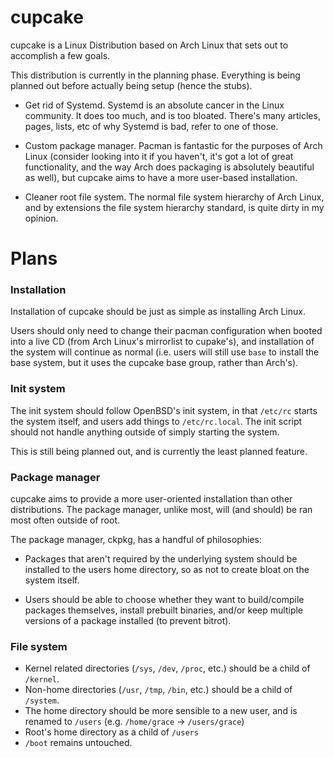 # cupcake

cupcake is a Linux Distribution based on Arch Linux that sets out to accomplish a few goals.

This distribution is currently in the planning phase. Everything is being planned out before actually being setup (hence the stubs).

* Get rid of Systemd. Systemd is an absolute cancer in the Linux community. It does too much, and is too bloated. There's many articles, pages, lists, etc of why Systemd is bad, refer to one of those.

* Custom package manager. Pacman is fantastic for the purposes of Arch Linux (consider looking into it if you haven't, it's got a lot of great functionality, and the way Arch does packaging is absolutely beautiful as well), but cupcake aims to have a more user-based installation.

* Cleaner root file system. The normal file system hierarchy of Arch Linux, and by extensions the file system hierarchy standard, is quite dirty in my opinion.

# Plans

### Installation

Installation of cupcake should be just as simple as installing Arch Linux.

Users should only need to change their pacman configuration when booted into a live CD (from Arch Linux's mirrorlist to cupake's), and installation of the system will continue as normal (i.e. users will still use `base` to install the base system, but it uses the cupcake base group, rather than Arch's).

### Init system

The init system should follow OpenBSD's init system, in that `/etc/rc` starts the system itself, and users add things to `/etc/rc.local`. The init script should not handle anything outside of simply starting the system.

This is still being planned out, and is currently the least planned feature.

### Package manager

cupcake aims to provide a more user-oriented installation than other distributions. The package manager, unlike most, will (and should) be ran most often outside of root.

The package manager, ckpkg, has a handful of philosophies:

* Packages that aren't required by the underlying system should be installed to the users home directory, so as not to create bloat on the system itself.

* Users should be able to choose whether they want to build/compile packages themselves, install prebuilt binaries, and/or keep multiple versions of a package installed (to prevent bitrot).

### File system

* Kernel related directories (`/sys`, `/dev`, `/proc`, etc.) should be a child of `/kernel`.
* Non-home directories (`/usr`, `/tmp`, `/bin`, etc.) should be a child of `/system`.
* The home directory should be more sensible to a new user, and is renamed to `/users` (e.g. `/home/grace` -> `/users/grace`)
* Root's home directory as a child of `/users`
* `/boot` remains untouched.
